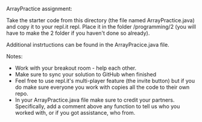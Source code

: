 
ArrayPractice assignment:

Take the starter code from this directory (the file named
ArrayPractice.java) and copy it to your repl.it repl. Place it in the
folder /programming/2 (you will have to make the 2 folder if you
haven't done so already).

Additional instrtuctions can be found in the ArrayPracice.java file.


Notes:
- Work with your breakout room - help each other.
- Make sure to sync your solution to GitHub when finished
- Feel free to use repl.it's multi-player feature (the invite button) but if you do make sure everyone you work with copies all the code to their own repo.
- In your ArrayPractice.java file make sure to credit your partners. Specifically, add a comment above any function to tell us who you worked with, or if you got assistance, who from.


